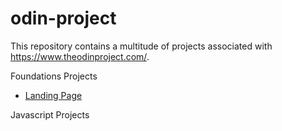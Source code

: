 # odin-project

This repository contains a multitude of projects associated with https://www.theodinproject.com/.

Foundations Projects
- [Landing Page](Foundations/LandingPage/index.html)


Javascript Projects
